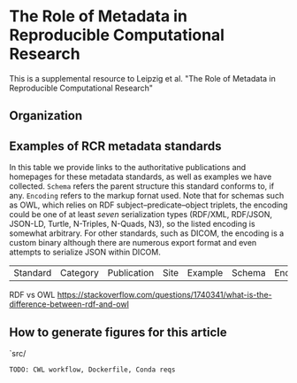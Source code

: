 # The Role of Metadata in Reproducible Computational Research
This is a supplemental resource to Leipzig et al. "The Role of Metadata in Reproducible Computational Research"

## Organization
<!--tree_placeholder-->

## Examples of RCR metadata standards

In this table we provide links to the authoritative publications and homepages for these metadata standards, as well as examples we have collected. `Schema` refers the parent structure this standard conforms to, if any. `Encoding` refers to the markup fornat used. Note that for schemas such as OWL, which relies on RDF subject–predicate–object triplets, the encoding could be one of at least *seven* serialization types (RDF/XML, RDF/JSON, JSON-LD, Turtle, N-Triples, N-Quads, N3), so the listed encoding is somewhat arbitrary. For other standards, such as DICOM, the encoding is a custom binary although there are numerous export format and even attempts to serialize JSON within DICOM.

<table id="standards">
			<tbody>
				<tr>
					<td>
							Standard
					</td>
					<td>
							Category
					</td>
					<td>
							Publication
					</td>
					<td>
							Site
					</td>
					<td>
							Example
					</td>
					<td>
							Schema
					</td>
					<td>
							Encoding
					</td>
				</tr>
				<!--standards_placeholder-->
</table>

RDF vs OWL
https://stackoverflow.com/questions/1740341/what-is-the-difference-between-rdf-and-owl

## How to generate figures for this article

`src/
```
TODO: CWL workflow, Dockerfile, Conda reqs
```
